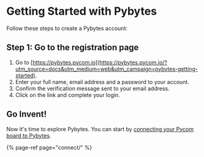 # Getting Started with Pybytes

Follow these steps to create a Pybytes account:

## Step 1: Go to the registration page

1. Go to [https://pybytes.pycom.io](https://pybytes.pycom.io/?utm_source=docs&utm_medium=web&utm_campaign=pybytes-getting-started).
2. Enter your full name, email address and a password to your account.
3. Confirm the verification message sent to your email address.
4. Click on the link and complete your login.

## Go Invent!

Now it's time to explore Pybytes. You can start by [connecting your Pycom board to Pybytes](connect/README.md).

{% page-ref page="connect/" %}

